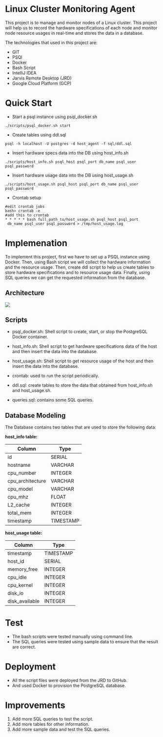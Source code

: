 # Linux Cluster Monitoring Agent
This project is to manage  and monitor nodes of a 
Linux cluster. This project will help us to record the hardware
specifications of each node and monitor node resource usages 
in real-time and stores the data in a database.

The technologies that used in this project are:
* GIT
* PSQl
* Docker
* Bash Script
* IntelliJ IDEA
* Jarvis Remote Desktop (JRD)
* Google Cloud Platform (GCP)


# Quick Start
* Start a psql instance using psql_docker.sh

`./scripts/psql_docker.sh start`

* Create tables using ddl.sql

```psql -h localhost -U postgres -d host_agent -f sql/ddl.sql```

* Insert hardware specs data into the DB using host_info.sh

`./scripts/host_info.sh psql_host psql_port db_name psql_user psql_password`

* Insert hardware usage data into the DB using host_usage.sh

`./scripts/host_usage.sh psql_host psql_port db_name psql_user psql_password`

* Crontab setup

```
#edit crontab jobs
bash> crontab -e
#add this to crontab 
* * * * * bash full_path_to/host_usage.sh psql_host psql_port
 db_name psql_user psql_password > /tmp/host_usage.log
```

# Implemenation
To implement this project, first we have to set up a PSQL instance using Docker.
Then, using Bash script we will collect the hardware information and the 
resource usage. Then, create ddl script to help us create tables to store hardware specifications
and to resource usage data.
Finally, using SQL queries we can get the requested information from the 
database.

## Architecture
![](./assets/cluster.png)

## Scripts
* psql_docker.sh: Shell script to create, start, or stop the
PostgreSQL Docker container.


* host_info.sh: Shell script  to get hardware specifications data of the host
and then insert the data into the database.


* host_usage.sh: Shell script to get resource usage of the host
and then insert the data into the database.


* crontab: used to run the script periodically.


* ddl.sql: create tables to store the data that obtained
from host_info.sh and host_usage.sh.


* queries.sql: contains some SQL queries.

## Database Modeling
The Database contains two tables that are used to store the following data:

**host_info table:**

 | **Column** | **Type** |
 |----------| --- |
 | id | SERIAL   |
 | hostname | VARCHAR  |
 | cpu_number | INTEGER  |
 | cpu_architecture | VARCHAR  |
 | cpu_model | VARCHAR  |
 | cpu_mhz | FLOAT    |
 | L2_cache | INTEGER  |
 | total_mem | INTEGER  |
 | timestamp | TIMESTAMP |



**host_usage table:**

| **Column** | **Type** |
|----------| --- |
| timestamp | TIMESTAMP   |
| host_id | SERIAL  |
| memory_free | INTEGER  |
| cpu_idle | INTEGER  |
| cpu_kernel | INTEGER  |
| disk_io | INTEGER    |
| disk_available | INTEGER  |


# Test
* The bash scripts were tested manually using command line. 
* The SQL queries were tested using sample data to ensure that the result are correct.

# Deployment
* All the script files were deployed from the JRD to GitHub. 
* And used Docker to provision the PostgreSQL database.

# Improvements

1. Add more SQL queries to test the script.
2. Add more tables for other information.
3. Add more sample data and test the SQL queries.



